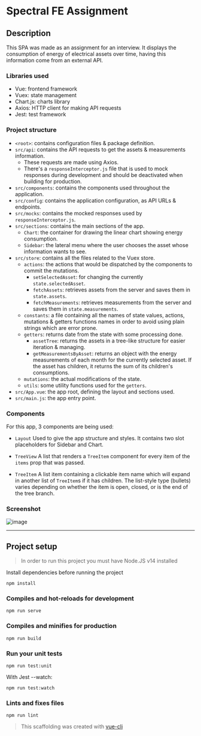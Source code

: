 # Spectral FE Assignment

## Description
This SPA was made as an assignment for an interview.
It displays the consumption of energy of electrical assets over time, having this information come from an external API.

### Libraries used
- Vue: frontend framework
- Vuex: state management
- Chart.js: charts library
- Axios: HTTP client for making API requests
- Jest: test framework

### Project structure
- `<root>`: contains configuration files & package definition.
- `src/api`: contains the API requests to get the assets & measurements information.
    - These requests are made using Axios.
    - There's a `responseInterceptor.js` file that is used to mock responses during development and should be deactivated when building for production.
- `src/components`: contains the components used throughout the application.
- `src/config`: contains the application configuration, as API URLs & endpoints.
- `src/mocks`: contains the mocked responses used by `responseInterceptor.js`.
- `src/sections`: contains the main sections of the app.
    - `Chart`: the container for drawing the linear chart showing energy consumption.
    - `Sidebar`: the lateral menu where the user chooses the asset whose information wants to see.
- `src/store`: contains all the files related to the Vuex store.
    - `actions`: the actions that would be dispatched by the components to commit the mutations.
        - `setSelectedAsset`: for changing the currently `state.selectedAsset`.
        - `fetchAssets`: retrieves assets from the server and saves them in `state.assets`.
        - `fetchMeasurements`: retrieves measurements from the server and saves them in `state.measurements`.
    - `constants`: a file containing all the names of state values, actions, mutations & getters functions names in order to avoid using plain strings which are error prone.
    - `getters`: returns date from the state with some processing done.
        - `assetTree`: returns the assets in a tree-like structure for easier iteration & managing.
        - `getMeasurementsByAsset`: returns an object with the energy measurements of each month for the currently selected asset. If the asset has children, it returns the sum of its children's consumptions.
    - `mutations`: the actual modifications of the state.
    - `utils`: some utility functions used for the `getters`.
- `src/App.vue`: the app root, defining the layout and sections used.
- `src/main.js`: the app entry point.

### Components
For this app, 3 components are being used:

- `Layout`
Used to give the app structure and styles. It contains two slot placeholders for Sidebar and Chart.

- `TreeView`
A list that renders a `TreeItem` component for every item of the `items` prop that was passed.

- `TreeItem`
A list item containing a clickable item name which will expand in another list of `TreeItem`s if it has children. The list-style type (bullets) varies depending on whether the item is open, closed, or is the end of the tree branch.

### Screenshot
![image](https://user-images.githubusercontent.com/9204176/125376806-26ab6900-e362-11eb-89df-3cfbdd4a97ab.png)

---

## Project setup

> In order to run this project you must have Node.JS v14 installed

Install dependencies before running the project
```
npm install
```

### Compiles and hot-reloads for development
```
npm run serve
```

### Compiles and minifies for production
```
npm run build
```

### Run your unit tests
```
npm run test:unit
```

With Jest --watch:
```
npm run test:watch
```
### Lints and fixes files
```
npm run lint
```

> This scaffolding was created with [vue-cli](https://cli.vuejs.org/)
